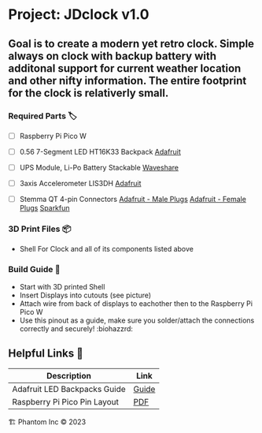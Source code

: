 # Project: JDclock v1.0
## Goal is to create a modern yet retro clock. Simple always on clock with backup battery with additonal support for current weather location and other nifty information. The entire footprint for the clock is relativerly small.

### Required Parts :label:
- [ ] Raspberry Pi Pico W 
- [ ] 0.56 7-Segment LED HT16K33 Backpack [Adafruit]()
- [ ] UPS Module, Li-Po Battery Stackable [Waveshare](https://www.waveshare.com/product/pico-ups-b.htm)
- [ ] 3axis Accelerometer LIS3DH [Adafruit]()
- [ ] Stemma QT 4-pin Connectors [Adafruit - Male Plugs]() [Adafruit - Female Plugs]() [Sparkfun]()


### 3D Print Files :package:
- Shell For Clock and all of its components listed above

### Build Guide :page_facing_up:
* Start with 3D printed Shell
* Insert Displays into cutouts (see picture)
* Attach wire from back of displays to eachother then to the Raspberry Pi Pico W
* Use this pinout as a guide, make sure you solder/attach the connections correctly and securely! :biohazzrd:

## Helpful Links :dart:
Description | Link
----------- | -----------
Adafruit LED Backpacks Guide | [Guide](https://learn.adafruit.com/adafruit-led-backpack/0-dot-56-seven-segment-backpack-circuitpython-wiring-and-setup)
Raspberry Pi Pico Pin Layout | [PDF](https://datasheets.raspberrypi.com/pico/Pico-R3-A4-Pinout.pdf)

:building_construction: Phantom Inc &copy; 2023